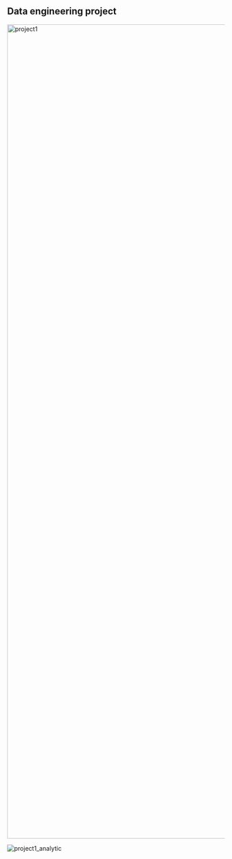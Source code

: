 ## Data engineering project

<img width="1882" alt="project1" src="https://github.com/owolabi-develop/scrap-articles-analytic/assets/94055941/a0968e43-fe0e-4406-997f-182d82e82cc4">

![project1_analytic](https://github.com/owolabi-develop/scrap-articles-analytic/assets/94055941/21962efb-13b6-4123-9eb7-8850ba8bb169)
